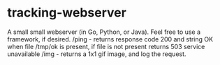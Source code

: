 # tracking-webserver
A small small webserver (in Go, Python, or Java). Feel free to use a framework, if desired.
/ping - returns response code 200 and string OK when file /tmp/ok is present, if file is not present returns 503 service unavailable
/img - returns a 1x1 gif image, and log the request.

